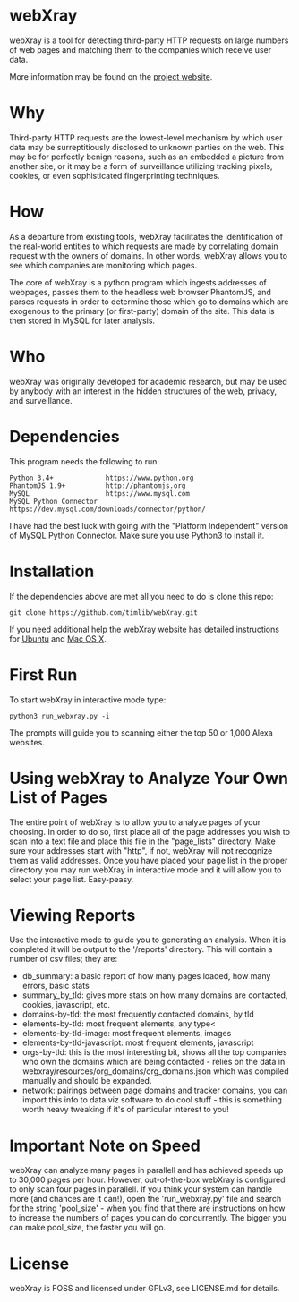 # webXray
webXray is a tool for detecting third-party HTTP requests on large numbers of web pages and matching them to the companies which receive user data.  

More information may be found on the [project website](http://webxray.org).

# Why
Third-party HTTP requests are the lowest-level mechanism by which user data may be surreptitiously disclosed to unknown parties on the web. This may be for perfectly benign reasons, such as an embedded a picture from another site, or it may be a form of surveillance utilizing tracking pixels, cookies, or even sophisticated fingerprinting techniques.

# How
As a departure from existing tools, webXray facilitates the identification of the real-world entities to which requests are made by correlating domain request with the owners of domains. In other words, webXray allows you to see which companies are monitoring which pages.

The core of webXray is a python program which ingests addresses of webpages, passes them to the headless web browser PhantomJS, and parses requests in order to determine those which go to domains which are exogenous to the primary (or first-party) domain of the site. This data is then stored in MySQL for later analysis.

# Who
webXray was originally developed for academic research, but may be used by anybody with an interest in the hidden structures of the web, privacy, and surveillance.

# Dependencies
This program needs the following to run:

	Python 3.4+ 			https://www.python.org
	PhantomJS 1.9+ 			http://phantomjs.org
	MySQL					https://www.mysql.com
	MySQL Python Connector	https://dev.mysql.com/downloads/connector/python/
	
I have had the best luck with going with the "Platform Independent" version of MySQL Python Connector.  Make sure you use Python3 to install it.

# Installation

If the dependencies above are met all you need to do is clone this repo:

	git clone https://github.com/timlib/webXray.git

If you need additional help the webXray website has detailed instructions for [Ubuntu](http://webxray.org/#ubuntu) and [Mac OS X](http://webxray.org/#mac).

# First Run
To start webXray in interactive mode type:

	python3 run_webxray.py -i

The prompts will guide you to scanning either the top 50 or 1,000 Alexa websites.

# Using webXray to Analyze Your Own List of Pages
The entire point of webXray is to allow you to analyze pages of your choosing.  In order to do so, first place all of the page addresses you wish to scan into a text file and place this file in the "page\_lists" directory.  Make sure your addresses start with "http", if not, webXray will not recognize them as valid addresses.  Once you have placed your page list in the proper directory you may run webXray in interactive mode and it will allow you to select your page list.  Easy-peasy.

# Viewing Reports
Use the interactive mode to guide you to generating an analysis.  When it is completed it will be output to the '/reports' directory.  This will contain a number of csv files; they are:

* db\_summary: a basic report of how many pages loaded, how many errors, basic stats
* summary\_by\_tld: gives more stats on how many domains are contacted, cookies, javascript, etc.
* domains-by-tld: the most frequently contacted domains, by tld
* elements-by-tld: most frequent elements, any type<
* elements-by-tld-image: most frequent elements, images
* elements-by-tld-javascript:	most frequent elements, javascript
* orgs-by-tld: this is the most interesting bit, shows all the top companies who own the domains which are being contacted - relies on the data in webxray/resources/org\_domains/org\_domains.json which was compiled manually and should be expanded.
* network: pairings between page domains and tracker domains, you can import this info to data viz software to do cool stuff - this is something worth heavy tweaking if it's of particular interest to you!

# Important Note on Speed
webXray can analyze many pages in parallell and has achieved speeds up to 30,000 pages per hour.  However, out-of-the-box webXray is configured to only scan four pages in parallell.  If you think your system can handle more (and chances are it can!), open the 'run\_webxray.py' file and search for the string 'pool\_size' - when you find that there are instructions on how to increase the numbers of pages you can do concurrently.  The bigger you can make pool\_size, the faster you will go.

# License
webXray is FOSS and licensed under GPLv3, see LICENSE.md for details.